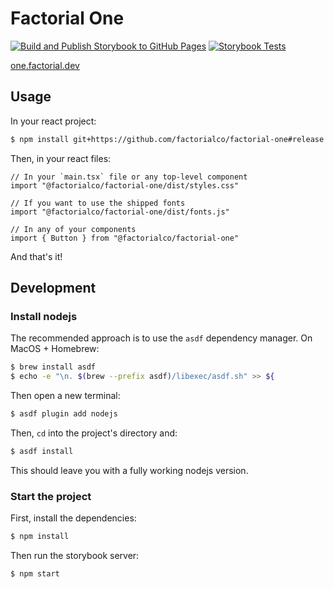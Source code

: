 # Factorial One

[![Build and Publish Storybook to GitHub Pages](https://github.com/factorialco/factorial-one/actions/workflows/deploy.yaml/badge.svg)](https://github.com/josepjaume/factorial-one/actions/workflows/deploy.yaml)
[![Storybook Tests](https://github.com/factorialco/factorial-one/actions/workflows/storybook-tests.yaml/badge.svg)](https://github.com/josepjaume/factorial-one/actions/workflows/storybook-tests.yaml)

[one.factorial.dev](https://one.factorial.dev/)

## Usage

In your react project:

```bash
$ npm install git+https://github.com/factorialco/factorial-one#release
```

Then, in your react files:

```tsx
// In your `main.tsx` file or any top-level component
import "@factorialco/factorial-one/dist/styles.css"

// If you want to use the shipped fonts
import "@factorialco/factorial-one/dist/fonts.js"

// In any of your components
import { Button } from "@factorialco/factorial-one"
```

And that's it!

## Development

### Install nodejs

The recommended approach is to use the `asdf` dependency manager. On MacOS +
Homebrew:

```bash
$ brew install asdf
$ echo -e "\n. $(brew --prefix asdf)/libexec/asdf.sh" >> ${
```

Then open a new terminal:

```bash
$ asdf plugin add nodejs
```

Then, `cd` into the project's directory and:

```bash
$ asdf install
```

This should leave you with a fully working nodejs version.

### Start the project

First, install the dependencies:

```bash
$ npm install
```

Then run the storybook server:

```bash
$ npm start
```
